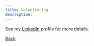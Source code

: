```yaml
---
title: Volunteering
description:
---
```


See my [LinkedIn](http://www.linkedin.com/in/emilysarahtyler) profile for more details.

[Back](index.md)
